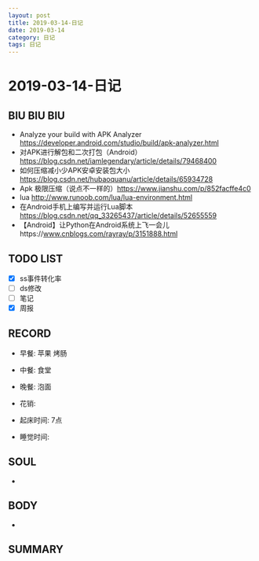 ```yaml
---
layout: post
title: 2019-03-14-日记
date: 2019-03-14
category: 日记
tags: 日记
---
```

# 2019-03-14-日记
## BIU BIU BIU
- Analyze your build with APK Analyzer https://developer.android.com/studio/build/apk-analyzer.html
- 对APK进行解包和二次打包（Android）https://blog.csdn.net/iamlegendary/article/details/79468400
- 如何压缩减小少APK安卓安装包大小 https://blog.csdn.net/hubaoquanu/article/details/65934728
- Apk 极限压缩（说点不一样的）https://www.jianshu.com/p/852facffe4c0
- lua http://www.runoob.com/lua/lua-environment.html
- 在Android手机上编写并运行Lua脚本 https://blog.csdn.net/qq_33265437/article/details/52655559
- 【Android】让Python在Android系统上飞一会儿https://www.cnblogs.com/rayray/p/3151888.html
 
## TODO LIST
- [x] ss事件转化率
- [ ] ds修改
- [ ] 笔记
- [x] 周报
 
## RECORD
- 早餐:  苹果 烤肠
- 中餐:  食堂
- 晚餐:  泡面
 
- 花销:  
 
- 起床时间:  7点
- 睡觉时间:  
 
## SOUL
- 
 
## BODY
- 
 
## SUMMARY
 
 
